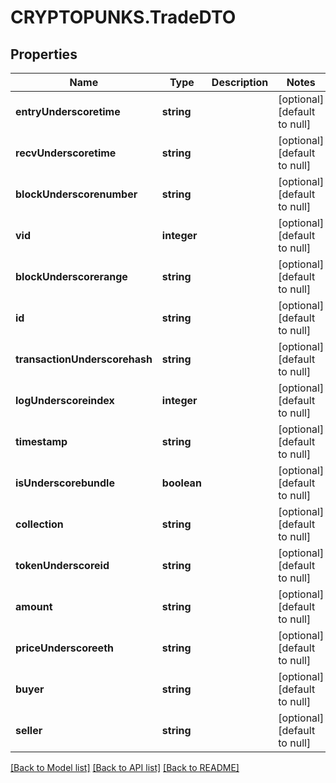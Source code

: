 # CRYPTOPUNKS.TradeDTO

## Properties
Name | Type | Description | Notes
------------ | ------------- | ------------- | -------------
**entryUnderscoretime** | **string** |  | [optional] [default to null]
**recvUnderscoretime** | **string** |  | [optional] [default to null]
**blockUnderscorenumber** | **string** |  | [optional] [default to null]
**vid** | **integer** |  | [optional] [default to null]
**blockUnderscorerange** | **string** |  | [optional] [default to null]
**id** | **string** |  | [optional] [default to null]
**transactionUnderscorehash** | **string** |  | [optional] [default to null]
**logUnderscoreindex** | **integer** |  | [optional] [default to null]
**timestamp** | **string** |  | [optional] [default to null]
**isUnderscorebundle** | **boolean** |  | [optional] [default to null]
**collection** | **string** |  | [optional] [default to null]
**tokenUnderscoreid** | **string** |  | [optional] [default to null]
**amount** | **string** |  | [optional] [default to null]
**priceUnderscoreeth** | **string** |  | [optional] [default to null]
**buyer** | **string** |  | [optional] [default to null]
**seller** | **string** |  | [optional] [default to null]

[[Back to Model list]](../README.md#documentation-for-models) [[Back to API list]](../README.md#documentation-for-api-endpoints) [[Back to README]](../README.md)


